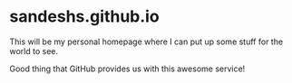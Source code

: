# sandeshs.github.io

This will be my personal homepage where I can put up some stuff for the world to see.

Good thing that GitHub provides us with this awesome service! 
